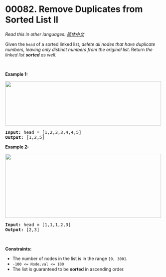 # 00082. Remove Duplicates from Sorted List II

  _Read this in other languages:_
    [_简体中文_](README.zh-CN.md)

<p>Given the <code>head</code> of a sorted linked list, <em>delete all nodes that have duplicate numbers, leaving only distinct numbers from the original list</em>. Return <em>the linked list <strong>sorted</strong> as well</em>.</p>

<p>&nbsp;</p>
<p><strong>Example 1:</strong></p>
<img alt="" src="https://assets.leetcode.com/uploads/2021/01/04/linkedlist1.jpg" style="width: 500px; height: 142px;" />
<pre>
<strong>Input:</strong> head = [1,2,3,3,4,4,5]
<strong>Output:</strong> [1,2,5]
</pre>

<p><strong>Example 2:</strong></p>
<img alt="" src="https://assets.leetcode.com/uploads/2021/01/04/linkedlist2.jpg" style="width: 500px; height: 205px;" />
<pre>
<strong>Input:</strong> head = [1,1,1,2,3]
<strong>Output:</strong> [2,3]
</pre>

<p>&nbsp;</p>
<p><strong>Constraints:</strong></p>

<ul>
	<li>The number of nodes in the list is in the range <code>[0, 300]</code>.</li>
	<li><code>-100 &lt;= Node.val &lt;= 100</code></li>
	<li>The list is guaranteed to be <strong>sorted</strong> in ascending order.</li>
</ul>
